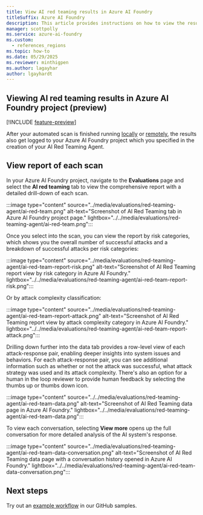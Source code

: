```yaml
---
title: View AI red teaming results in Azure AI Foundry
titleSuffix: Azure AI Foundry
description: This article provides instructions on how to view the results of the AI red teaming agent's scan of a Generative AI application in Azure AI Foundry.
manager: scottpolly
ms.service: azure-ai-foundry
ms.custom:
  - references_regions
ms.topic: how-to
ms.date: 05/29/2025
ms.reviewer: minthigpen
ms.author: lagayhar
author: lgayhardt
---
```


## Viewing AI red teaming results in Azure AI Foundry project (preview)

[!INCLUDE [feature-preview](../../includes/feature-preview.md)]

After your automated scan is finished running [locally](develop/run-scans-ai-red-teaming-agent.md) or [remotely](develop/run-ai-red-teaming-cloud.md), the results also get logged to your Azure AI Foundry project which you specified in the creation of your AI Red Teaming Agent.

## View report of each scan

In your Azure AI Foundry project, navigate to the **Evaluations** page and select the **AI red teaming** tab to view the comprehensive report with a detailed drill-down of each scan.

:::image type="content" source="../media/evaluations/red-teaming-agent/ai-red-team.png" alt-text="Screenshot of AI Red Teaming tab in Azure AI Foundry project page." lightbox="../../media/evaluations/red-teaming-agent/ai-red-team.png":::

Once you select into the scan, you can view the report by risk categories, which shows you the overall number of successful attacks and a breakdown of successful attacks per risk categories:

:::image type="content" source="../media/evaluations/red-teaming-agent/ai-red-team-report-risk.png" alt-text="Screenshot of AI Red Teaming report view by risk category in Azure AI Foundry." lightbox="../../media/evaluations/red-teaming-agent/ai-red-team-report-risk.png":::

Or by attack complexity classification:

:::image type="content" source="../media/evaluations/red-teaming-agent/ai-red-team-report-attack.png" alt-text="Screenshot of AI Red Teaming report view by attack complexity category in Azure AI Foundry." lightbox="../../media/evaluations/red-teaming-agent/ai-red-team-report-attack.png":::

Drilling down further into the data tab provides a row-level view of each attack-response pair, enabling deeper insights into system issues and behaviors. For each attack-response pair, you can see additional information such as whether or not the attack was successful, what attack strategy was used and its attack complexity. There's also an option for a human in the loop reviewer to provide human feedback by selecting the thumbs up or thumbs down icon.

:::image type="content" source="../../media/evaluations/red-teaming-agent/ai-red-team-data.png" alt-text="Screenshot of AI Red Teaming data page in Azure AI Foundry." lightbox="../../media/evaluations/red-teaming-agent/ai-red-team-data.png":::

To view each conversation, selecting **View more** opens up the full conversation for more detailed analysis of the AI system's response.

:::image type="content" source="../media/evaluations/red-teaming-agent/ai-red-team-data-conversation.png" alt-text="Screenshot of AI Red Teaming data page with a conversation history opened in Azure AI Foundry." lightbox="../../media/evaluations/red-teaming-agent/ai-red-team-data-conversation.png":::

## Next steps

Try out an [example workflow](https://aka.ms/airedteamingagent-sample) in our GitHub samples.
